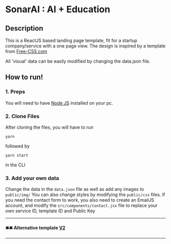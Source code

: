 # SonarAI : AI + Education


## Description

This is a ReactJS based landing page template, fit for a startup company/service with a one page view. The design is inspired by a template from <a href="https://www.free-css.com/assets/files/free-css-templates/preview/page234/interact/">Free-CSS.com </a>

All 'visual' data can be easily modified by changing the data.json file.

## How to run!
### 1. Preps
You will need to have <a href="https://nodejs.org/">Node JS</a> installed on your pc. 

### 2. Clone Files
After cloning the files, you will have to run 

```yarn``` 

followed by 

```yarn start``` 

in the CLI

### 3. Add your own data 
Change the data in the ```data.json``` file as well as add any images to ```public/img/```
You can also change styles by modifying the ```public/css``` files.
If you need the contact form to work, you also need to create an EmailJS account, and modify the ```src/components/contact.jsx``` file to replace your own service ID, template ID and Public Key




-------------------------

#### 🛎️🛎️  Alternative template [V2](https://github.com/issaafalkattan/react-landing-page-template-2021)   
<!-- #### <a href="https://react-landing-page-template-93ne.vercel.app/">Live demo for alternative tempplate.</a>  -->
---------------------------------

